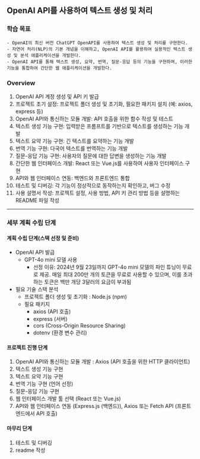 ## OpenAI API를 사용하여 텍스트 생성 및 처리
### 학습 목표
    - OpenAI의 최신 버전 ChatGPT OpenAPI를 사용하여 텍스트 생성 및 처리를 구현한다.
    - 자연어 처리(NLP)의 기본 개념을 이해하고, OpenAI API를 활용하여 실용적인 텍스트 생성 및 분석 애플리케이션을 개발한다.
    - OpenAI API를 통해 텍스트 생성, 요약, 번역, 질문-응답 등의 기능을 구현하며, 이러한 기능을 통합하여 간단한 웹 애플리케이션을 개발한다. 
 
### Overview
1. OpenAI API 계정 생성 및 API 키 발급
2. 프로젝트 초기 설정: 프로젝트 폴더 생성 및 초기화, 필요한 패키지 설치 (예: axios, express 등)
3. OpenAI API와 통신하는 모듈 개발: API 호출을 위한 함수 작성 및 테스트
4. 텍스트 생성 기능 구현: 입력받은 프롬프트를 기반으로 텍스트를 생성하는 기능 개발
5. 텍스트 요약 기능 구현: 긴 텍스트를 요약하는 기능 개발
6. 번역 기능 구현: 다국어 텍스트를 번역하는 기능 개발
7. 질문-응답 기능 구현: 사용자의 질문에 대한 답변을 생성하는 기능 개발
8. 간단한 웹 인터페이스 개발: React 또는 Vue.js를 사용하여 사용자 인터페이스 구현
9. API와 웹 인터페이스 연동: 백엔드와 프론트엔드 통합
10. 테스트 및 디버깅: 각 기능이 정상적으로 동작하는지 확인하고, 버그 수정
11. 사용 설명서 작성: 프로젝트 설정, 사용 방법, API 키 관리 방법 등을 설명하는 README 파일 작성
*** 
### 세부 계획 수립 단계
#### 계획 수립 단계(스택 선정 및 준비)
- OpenAI API 발급
    - GPT-4o mini 모델 사용
        - 선정 이유: 2024년 9월 23일까지 GPT-4o mini 모델의 파인 튜닝이 무료로 제공. 매일 최대 200만 개의 토큰을 무료로 사용할 수 있으며, 이를 초과하는 토큰은 백만 개당 3달러의 요금이 부과됨
- 필요 기술 스택 분석
    - 프로젝트 폴더 생성 및 초기화 : Node.js (npm)
    - 필요 패키지
        - axios (API 호출)
        - express (서버)
        - cors (Cross-Origin Resource Sharing)
        - dotenv (환경 변수 관리)

#### 프로젝트 진행 단계
1. OpenAI API와 통신하는 모듈 개발 : Axios (API 호출을 위한 HTTP 클라이언트)
2. 텍스트 생성 기능 구현
3. 텍스트 요약 기능 구현
4. 번역 기능 구현 (언어 선정)
5. 질문-응답 기능 구현
6. 웹 인터페이스 개발 툴 선택 (React 또는 Vue.js)
7. API와 웹 인터페이스 연동 (Express.js (백엔드)), Axios 또는 Fetch API (프론트엔드에서 API 호출)

#### 마무리 단계
1. 테스트 및 디버깅
2. readme 작성 
